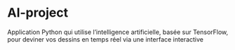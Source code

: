 # AI-project
Application Python qui utilise l’intelligence artificielle, basée sur TensorFlow, pour deviner vos dessins en temps réel via une interface interactive 
